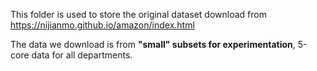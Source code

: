 This folder is used to store the original dataset download from https://nijianmo.github.io/amazon/index.html

The data we download is from **"small" subsets for experimentation**, 5-core data for all departments.